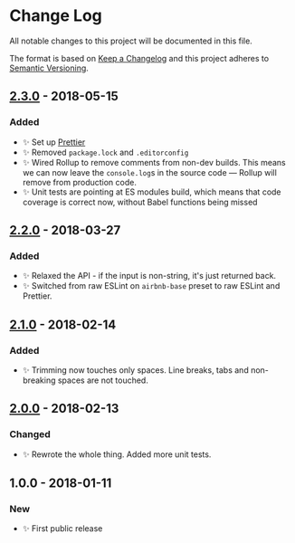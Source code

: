 # Change Log

All notable changes to this project will be documented in this file.

The format is based on [Keep a Changelog](http://keepachangelog.com/)
and this project adheres to [Semantic Versioning](http://semver.org/).

## [2.3.0] - 2018-05-15

### Added

* ✨ Set up [Prettier](https://prettier.io)
* ✨ Removed `package.lock` and `.editorconfig`
* ✨ Wired Rollup to remove comments from non-dev builds. This means we can now leave the `console.log`s in the source code — Rollup will remove from production code.
* ✨ Unit tests are pointing at ES modules build, which means that code coverage is correct now, without Babel functions being missed

## [2.2.0] - 2018-03-27

### Added

* ✨ Relaxed the API - if the input is non-string, it's just returned back.
* ✨ Switched from raw ESLint on `airbnb-base` preset to raw ESLint and Prettier.

## [2.1.0] - 2018-02-14

### Added

* ✨ Trimming now touches only spaces. Line breaks, tabs and non-breaking spaces are not touched.

## [2.0.0] - 2018-02-13

### Changed

* ✨ Rewrote the whole thing. Added more unit tests.

## 1.0.0 - 2018-01-11

### New

* ✨ First public release

[2.3.0]: https://github.com/codsen/string-remove-duplicate-heads-tails/compare/v2.2.0...v2.3.0
[2.2.0]: https://github.com/codsen/string-remove-duplicate-heads-tails/compare/v2.1.0...v2.2.0
[2.1.0]: https://github.com/codsen/string-remove-duplicate-heads-tails/compare/v2.0.0...v2.1.0
[2.0.0]: https://github.com/codsen/string-remove-duplicate-heads-tails/compare/v1.0.0...v2.0.0
